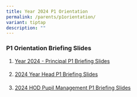 ```yaml
---
title: Year 2024 P1 Orientation
permalink: /parents/p1orientation/
variant: tiptap
description: ""
---
```

<h3><strong>P1 Orientation Briefing Slides</strong></h3><p></p><ol data-tight="true" class="tight"><li><p><a href="/files/P1 Orientation Briefing Slides/Principal_P1_Briefing_2024.pdf" rel="noopener noreferrer nofollow" target="_blank">Year 2024 - Principal P1 Briefing Slides</a></p><h4></h4></li><li><p><a href="/files/P1 Orientation Briefing Slides/Year_Head_Briefing_slides.pdf" rel="noopener noreferrer nofollow" target="_blank">2024 Year Head P1 Briefing Slides</a></p><h4></h4></li><li><p><a href="/files/P1 Orientation Briefing Slides/HOD_Pupil_Management_P1_Briefing_2024.pdf" rel="noopener noreferrer nofollow" target="_blank">2024 HOD Pupil Management P1 Briefing Slides</a></p></li></ol><p></p>